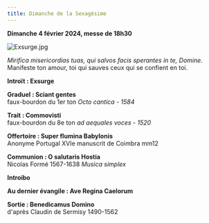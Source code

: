 ```yaml
---
title: Dimanche de la Sexagésime
---
```

**Dimanche 4 février 2024, messe de 18h30**

![Exsurge.jpg]({{site.baseurl}}/images/Exsurge.jpg)


*Mirifica misericordias tuas, qui salvos facis sperantes in te, Domine.*  
Manifeste ton amour, toi qui sauves ceux qui se confient en toi.

**Introït : Exsurge**

**Graduel : Sciant gentes**  
faux-bourdon du 1er ton *Octo cantica - 1584*

**Trait : Commovisti**  
faux-bourdon du 8e ton *ad aequales voces - 1520*

**Offertoire : Super flumina Babylonis**  
Anonyme Portugal XVIe manuscrit de Coimbra mm12

**Communion : O salutaris Hostia**  
Nicolas Formé 1567-1638 *Musica simplex*

**Introibo**

**Au dernier évangile : Ave Regina Caelorum**

**Sortie : Benedicamus Domino**  
d'après Claudin de Sermisy 1490-1562
